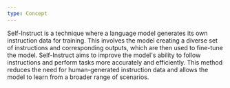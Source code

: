 ```yaml
---
type: Concept
---
```


Self-Instruct is a technique where a language model generates its own instruction data for training. This involves the model creating a diverse set of instructions and corresponding outputs, which are then used to fine-tune the model. Self-Instruct aims to improve the model's ability to follow instructions and perform tasks more accurately and efficiently. This method reduces the need for human-generated instruction data and allows the model to learn from a broader range of scenarios.